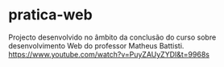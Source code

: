 # pratica-web
Projecto desenvolvido no âmbito  da conclusão do curso sobre desenvolvimento Web do professor Matheus Battisti.
https://www.youtube.com/watch?v=PuyZAUyZYDI&t=9968s

